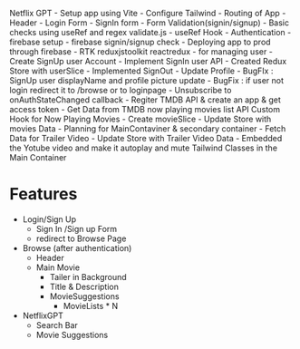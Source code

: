 Netflix GPT
    - Setup app using Vite
    - Configure Tailwind
    - Routing of App
    - Header
    - Login Form
    - SignIn form
    - Form Validation(signin/signup)
        -  Basic checks using useRef and regex validate.js
        -  useRef Hook
    - Authentication
        - firebase setup
        - firebase signin/signup check
    - Deploying app to prod through firebase
    - RTK reduxjstoolkit reactredux
        - for managing user
    - Create SignUp user Account
    - Implement SignIn user API
    - Created Redux Store with userSlice
    - Implemented SignOut
    - Update Profile 
    - BugFIx : SignUp user displayName and profile picture update
    - BugFix : if user not login redirect it to /browse or to loginpage
    - Unsubscribe to onAuthStateChanged callback
    - Regiter TMDB API & create an app & get access token 
    - Get Data from TMDB now playing movies list API
    Custom Hook for Now Playing Movies
    - Create movieSlice
    - Update Store with movies Data
    - Planning for MainContaviner & secondary container
    - Fetch Data for Trailer Video
    - Update Store with Trailer Video Data
    - Embedded the Yotube video and make it autoplay and mute Tailwind Classes in the Main Container
    


     
    



# Features
- Login/Sign Up
    - Sign In /Sign up Form
    - redirect to Browse Page
- Browse (after authentication)
    - Header
    - Main Movie
        - Tailer in Background
        - Title & Description
        - MovieSuggestions
            - MovieLists * N
- NetflixGPT
    - Search Bar
    - Movie Suggestions